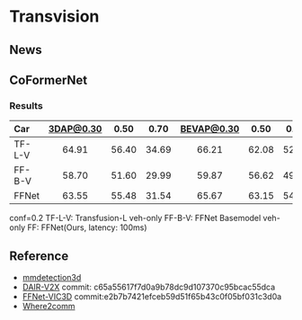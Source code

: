 # Transvision

## News

## CoFormerNet

### Results

| Car    | 3DAP@0.30 | 0.50  | 0.70  | BEVAP@0.30 | 0.50  | 0.70  |
| :----- | :-------: | :---: | :---: | :--------: | :---: | :---: |
| TF-L-V |   64.91   | 56.40 | 34.69 |   66.21    | 62.08 | 52.48 |
| FF-B-V |   58.70   | 51.60 | 29.99 |   59.87    | 56.62 | 49.15 |
| FFNet  |   63.55   | 55.48 | 31.54 |   65.67    | 63.15 | 54.27 |

conf=0.2
TF-L-V: Transfusion-L veh-only
FF-B-V: FFNet Basemodel veh-only
FF: FFNet(Ours, latency: 100ms)

## Reference

- [mmdetection3d](https://github.com/open-mmlab/mmdetection3d/tree/v1.3.0)
- [DAIR-V2X](https://github.com/AIR-THU/DAIR-V2X) commit: c65a55617f7d0a9b78dc9d107370c95bcac55dca
- [FFNet-VIC3D](https://github.com/haibao-yu/FFNet-VIC3D) commit:e2b7b7421efceb59d51f65b43c0f05bf031c3d0a
- [Where2comm](https://github.com/MediaBrain-SJTU/Where2comm)
